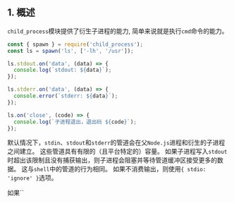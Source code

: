 ## 1. 概述

```child_process```模块提供了衍生子进程的能力, 简单来说就是执行```cmd```命令的能力。

```js
const { spawn } = require('child_process');
const ls = spawn('ls', ['-lh', '/usr']);

ls.stdout.on('data', (data) => {
  console.log(`stdout: ${data}`);
});

ls.stderr.on('data', (data) => {
  console.error(`stderr: ${data}`);
});

ls.on('close', (code) => {
  console.log(`子进程退出，退出码 ${code}`);
});
```

默认情况下，```stdin```、```stdout```和```stderr```的管道会在父```Node.js```进程和衍生的子进程之间建立。 这些管道具有有限的（且平台特定的）容量。 如果子进程写入```stdout```时超出该限制且没有捕获输出，则子进程会阻塞并等待管道缓冲区接受更多的数据。 这与```shell```中的管道的行为相同。 如果不消费输出，则使用```{ stdio: 'ignore' }```选项。

如果``